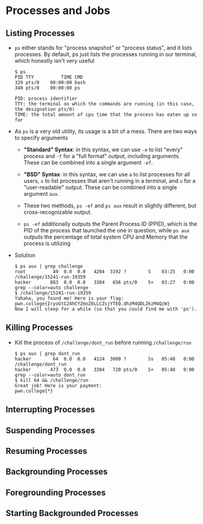 # Processes and Jobs

## Listing Processes

- `ps` either stands for "process snapshot" or "process status", and it lists processes. By default, ps just lists the processes running in our terminal, which honestly isn't very useful
    
    ```shell
    $ ps
    PID TTY          TIME CMD
    329 pts/0    00:00:00 bash
    349 pts/0    00:00:00 ps

    PID: process identifier
    TTY: the terminal on which the commands are running (in this case, the designation pts/0)
    TIME: the total amount of cpu time that the process has eaten up so far
    ```

- As `ps` is a very old utility, its usage is a bit of a mess. There are two ways to specify arguments
    - **"Standard" Syntax**: in this syntax, we can use `-e` to list "every" process and `-f` for a "full format" output, including arguments. These can be combined into a single argument `-ef`.

    - **"BSD" Syntax**: in this syntax, we can use `a` to list processes for all users, `x` to list processes that aren't running in a terminal, and `u` for a "user-readable" output. These can be combined into a single argument `aux`.

    - These two methods, `ps -ef` and `ps aux` result in slightly different, but cross-recognizable output.

    - `ps -ef` additionally outputs the Parent Process ID (PPID), which is the PID of the process that launched the one in question, while `ps aux` outputs the percentage of total system CPU and Memory that the process is utilizing

- Solution

    ```shell
    $ ps aux | grep challenge
    root          49  0.0  0.0   4204  3192 ?        S    03:25   0:00 /challenge/15241-run-19359
    hacker       883  0.0  0.0   3304   656 pts/0    S+   03:27   0:00 grep --color=auto challenge
    $ /challenge/15241-run-19359
    Yahaha, you found me! Here is your flag:
    pwn.college{IryoGtC24hCYZmoZ6LLCZsjYTEQ.dhzM4QDL2kzM4QzW}
    Now I will sleep for a while (so that you could find me with 'ps').
    ```

## Killing Processes

- Kill the process of `/challenge/dont_run` before running `/challenge/run`

    ```shell
    $ ps aux | grep dont_run
    hacker        64  0.0  0.0   4124  3000 ?        Ss   05:48   0:00 /challenge/dont_run
    hacker       473  0.0  0.0   3304   720 pts/0    S+   05:48   0:00 grep --color=auto dont_run
    $ kill 64 && /challenge/run
    Great job! Here is your payment:
    pwn.college{*}
    ```

## Interrupting Processes

## Suspending Processes

## Resuming Processes

## Backgrounding Processes

## Foregrounding Processes

## Starting Backgrounded Processes